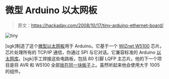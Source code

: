 # 微型 Arduino 以太网板

> 原文：<https://hackaday.com/2008/10/17/tiny-arduino-ethernet-board/>

![](img/e1aff2b42ce02b2f3464556ce8e41cf4.png "tiny")

[sgk]制造了这个[微型以太网板](http://www.switch-science.com/trac/wiki/W5100-SPI-en "W5100-SPI-en –<br ></a>       スイッチサイエンス – Trac")用于 Arduino。它基于一个 [WIZnet W5100](http://www.wiznet.co.kr/en/) 芯片。芯片处理所有的 TCP/IP 通信，你通过 SPI 与它对话。它兼容标准的 Arduino [以太网库](http://arduino.cc/en/Reference/Ethernet "Arduino - Ethernet")。[sgk]手工焊接这些电路板，包括 80 引脚 LQFP 主芯片。他的下一个项目是将 AVR 和 W5100 全部[放在同一块板子](http://www.switch-science.com/trac/wiki/AVR-W5100 "AVR-W5100 –<br ></a>       スイッチサイエンス – Trac")上。虽然听起来他会使用大于 1005 的组件。
